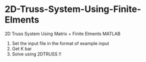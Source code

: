 # 2D-Truss-System-Using-Finite-Elments
2D Truss System Using Matrix + Finite Elments MATLAB

1. Set the input file in the format of example input
2. Get K bar
3. Solve using 2DTRUSS !!
